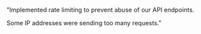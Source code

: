 "Implemented rate limiting to prevent abuse of our API endpoints.

Some IP addresses were sending too many requests."